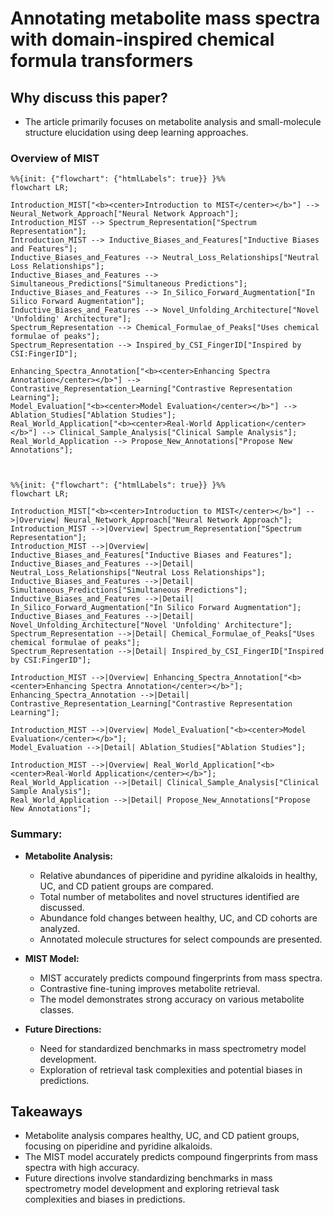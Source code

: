 # Annotating metabolite mass spectra with domain-inspired chemical formula transformers

## Why discuss this paper?
- The article primarily focuses on metabolite analysis and small-molecule structure elucidation using deep learning approaches.
### Overview of MIST

```mermaid
%%{init: {"flowchart": {"htmlLabels": true}} }%%
flowchart LR;

Introduction_MIST["<b><center>Introduction to MIST</center></b>"] --> Neural_Network_Approach["Neural Network Approach"];
Introduction_MIST --> Spectrum_Representation["Spectrum Representation"];
Introduction_MIST --> Inductive_Biases_and_Features["Inductive Biases and Features"];
Inductive_Biases_and_Features --> Neutral_Loss_Relationships["Neutral Loss Relationships"];
Inductive_Biases_and_Features --> Simultaneous_Predictions["Simultaneous Predictions"];
Inductive_Biases_and_Features --> In_Silico_Forward_Augmentation["In Silico Forward Augmentation"];
Inductive_Biases_and_Features --> Novel_Unfolding_Architecture["Novel 'Unfolding' Architecture"];
Spectrum_Representation --> Chemical_Formulae_of_Peaks["Uses chemical formulae of peaks"];
Spectrum_Representation --> Inspired_by_CSI_FingerID["Inspired by CSI:FingerID"];

Enhancing_Spectra_Annotation["<b><center>Enhancing Spectra Annotation</center></b>"] --> Contrastive_Representation_Learning["Contrastive Representation Learning"];
Model_Evaluation["<b><center>Model Evaluation</center></b>"] --> Ablation_Studies["Ablation Studies"];
Real_World_Application["<b><center>Real-World Application</center></b>"] --> Clinical_Sample_Analysis["Clinical Sample Analysis"];
Real_World_Application --> Propose_New_Annotations["Propose New Annotations"];



```
```mermaid
%%{init: {"flowchart": {"htmlLabels": true}} }%%
flowchart LR;

Introduction_MIST["<b><center>Introduction to MIST</center></b>"] -->|Overview| Neural_Network_Approach["Neural Network Approach"];
Introduction_MIST -->|Overview| Spectrum_Representation["Spectrum Representation"];
Introduction_MIST -->|Overview| Inductive_Biases_and_Features["Inductive Biases and Features"];
Inductive_Biases_and_Features -->|Detail| Neutral_Loss_Relationships["Neutral Loss Relationships"];
Inductive_Biases_and_Features -->|Detail| Simultaneous_Predictions["Simultaneous Predictions"];
Inductive_Biases_and_Features -->|Detail| In_Silico_Forward_Augmentation["In Silico Forward Augmentation"];
Inductive_Biases_and_Features -->|Detail| Novel_Unfolding_Architecture["Novel 'Unfolding' Architecture"];
Spectrum_Representation -->|Detail| Chemical_Formulae_of_Peaks["Uses chemical formulae of peaks"];
Spectrum_Representation -->|Detail| Inspired_by_CSI_FingerID["Inspired by CSI:FingerID"];

Introduction_MIST -->|Overview| Enhancing_Spectra_Annotation["<b><center>Enhancing Spectra Annotation</center></b>"];
Enhancing_Spectra_Annotation -->|Detail| Contrastive_Representation_Learning["Contrastive Representation Learning"];

Introduction_MIST -->|Overview| Model_Evaluation["<b><center>Model Evaluation</center></b>"];
Model_Evaluation -->|Detail| Ablation_Studies["Ablation Studies"];

Introduction_MIST -->|Overview| Real_World_Application["<b><center>Real-World Application</center></b>"];
Real_World_Application -->|Detail| Clinical_Sample_Analysis["Clinical Sample Analysis"];
Real_World_Application -->|Detail| Propose_New_Annotations["Propose New Annotations"];

```

### Summary:

- **Metabolite Analysis:**
  - Relative abundances of piperidine and pyridine alkaloids in healthy, UC, and CD patient groups are compared.
  - Total number of metabolites and novel structures identified are discussed.
  - Abundance fold changes between healthy, UC, and CD cohorts are analyzed.
  - Annotated molecule structures for select compounds are presented.

- **MIST Model:**
  - MIST accurately predicts compound fingerprints from mass spectra.
  - Contrastive fine-tuning improves metabolite retrieval.
  - The model demonstrates strong accuracy on various metabolite classes.

- **Future Directions:**
  - Need for standardized benchmarks in mass spectrometry model development.
  - Exploration of retrieval task complexities and potential biases in predictions.


## Takeaways
- Metabolite analysis compares healthy, UC, and CD patient groups, focusing on piperidine and pyridine alkaloids.
- The MIST model accurately predicts compound fingerprints from mass spectra with high accuracy.
- Future directions involve standardizing benchmarks in mass spectrometry model development and exploring retrieval task complexities and biases in predictions.